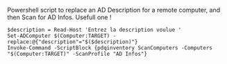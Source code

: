 Powershell script to replace an AD Description for a remote computer, and then Scan for AD Infos. Usefull one !
````
$description = Read-Host 'Entrez la description voulue ' 
Set-ADComputer $(Computer:TARGET) -replace:@{"description"="$($description)"}
Invoke-Command -ScriptBlock {pdqinventory ScanComputers -Computers "$(Computer:TARGET)" -ScanProfile "AD Infos"}
````
